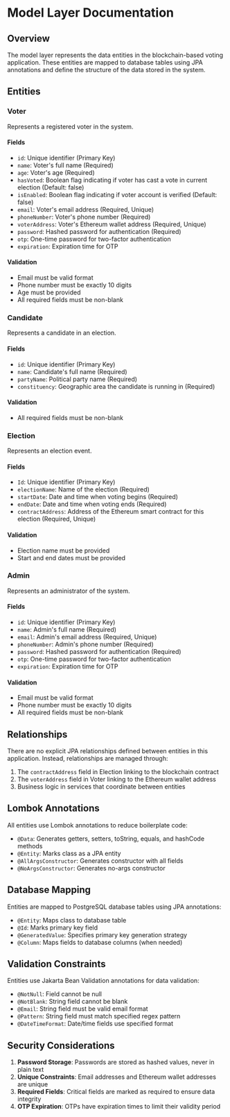 # Model Layer Documentation

## Overview

The model layer represents the data entities in the blockchain-based voting application. These entities are mapped to database tables using JPA annotations and define the structure of the data stored in the system.

## Entities

### Voter

Represents a registered voter in the system.

#### Fields

- `id`: Unique identifier (Primary Key)
- `name`: Voter's full name (Required)
- `age`: Voter's age (Required)
- `hasVoted`: Boolean flag indicating if voter has cast a vote in current election (Default: false)
- `isEnabled`: Boolean flag indicating if voter account is verified (Default: false)
- `email`: Voter's email address (Required, Unique)
- `phoneNumber`: Voter's phone number (Required)
- `voterAddress`: Voter's Ethereum wallet address (Required, Unique)
- `password`: Hashed password for authentication (Required)
- `otp`: One-time password for two-factor authentication
- `expiration`: Expiration time for OTP

#### Validation

- Email must be valid format
- Phone number must be exactly 10 digits
- Age must be provided
- All required fields must be non-blank

### Candidate

Represents a candidate in an election.

#### Fields

- `id`: Unique identifier (Primary Key)
- `name`: Candidate's full name (Required)
- `partyName`: Political party name (Required)
- `constituency`: Geographic area the candidate is running in (Required)

#### Validation

- All required fields must be non-blank

### Election

Represents an election event.

#### Fields

- `Id`: Unique identifier (Primary Key)
- `electionName`: Name of the election (Required)
- `startDate`: Date and time when voting begins (Required)
- `endDate`: Date and time when voting ends (Required)
- `contractAddress`: Address of the Ethereum smart contract for this election (Required, Unique)

#### Validation

- Election name must be provided
- Start and end dates must be provided

### Admin

Represents an administrator of the system.

#### Fields

- `id`: Unique identifier (Primary Key)
- `name`: Admin's full name (Required)
- `email`: Admin's email address (Required, Unique)
- `phoneNumber`: Admin's phone number (Required)
- `password`: Hashed password for authentication (Required)
- `otp`: One-time password for two-factor authentication
- `expiration`: Expiration time for OTP

#### Validation

- Email must be valid format
- Phone number must be exactly 10 digits
- All required fields must be non-blank

## Relationships

There are no explicit JPA relationships defined between entities in this application. Instead, relationships are managed through:
1. The `contractAddress` field in Election linking to the blockchain contract
2. The `voterAddress` field in Voter linking to the Ethereum wallet address
3. Business logic in services that coordinate between entities

## Lombok Annotations

All entities use Lombok annotations to reduce boilerplate code:
- `@Data`: Generates getters, setters, toString, equals, and hashCode methods
- `@Entity`: Marks class as a JPA entity
- `@AllArgsConstructor`: Generates constructor with all fields
- `@NoArgsConstructor`: Generates no-args constructor

## Database Mapping

Entities are mapped to PostgreSQL database tables using JPA annotations:
- `@Entity`: Maps class to database table
- `@Id`: Marks primary key field
- `@GeneratedValue`: Specifies primary key generation strategy
- `@Column`: Maps fields to database columns (when needed)

## Validation Constraints

Entities use Jakarta Bean Validation annotations for data validation:
- `@NotNull`: Field cannot be null
- `@NotBlank`: String field cannot be blank
- `@Email`: String field must be valid email format
- `@Pattern`: String field must match specified regex pattern
- `@DateTimeFormat`: Date/time fields use specified format

## Security Considerations

1. **Password Storage**: Passwords are stored as hashed values, never in plain text
2. **Unique Constraints**: Email addresses and Ethereum wallet addresses are unique
3. **Required Fields**: Critical fields are marked as required to ensure data integrity
4. **OTP Expiration**: OTPs have expiration times to limit their validity period
